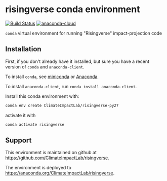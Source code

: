 # risingverse conda environment

[![Build Status](https://travis-ci.com/ClimateImpactLab/risingverse.svg?branch=master)](https://travis-ci.com/ClimateImpactLab/risingverse)
[![anaconda-cloud](https://anaconda.org/climateimpactlab/risingverse/badges/version.svg)](https://anaconda.org/ClimateImpactLab/risingverse)

`conda` virtual environment for running "Risingverse" impact-projection code


## Installation

First, if you don't already have it installed, but sure you have a recent version of `conda` and `anaconda-client`.

To install `conda`, see [miniconda](https://docs.conda.io/en/latest/miniconda.html) or [Anaconda](https://www.anaconda.com/distribution/).

To install `anaconda-client`, run `conda install anaconda-client`.

Install this conda environment with:

```bash
conda env create ClimateImpactLab/risingverse-py27
```

activate it with 

```bash
conda activate risingverse
```

## Support

This environment is maintained on github at https://github.com/ClimateImpactLab/risingverse.

The environment is deployed to https://anaconda.org/ClimateImpactLab/risingverse.